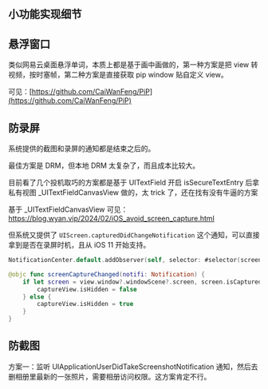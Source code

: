 ## 小功能实现细节

## 悬浮窗口
类似网易云桌面悬浮单词，本质上都是基于画中画做的，第一种方案是把 view 转视频，按时塞帧，第二种方案是直接获取 pip window 贴自定义 view。

可见：[https://github.com/CaiWanFeng/PiP](https://github.com/CaiWanFeng/PiP)

## 防录屏
系统提供的截图和录屏的通知都是结束之后的。

最佳方案是 DRM，但本地 DRM 太复杂了，而且成本比较大。

目前看了几个投机取巧的方案都是基于 UITextField 开启 isSecureTextEntry 后拿私有视图 _UITextFieldCanvasView 做的，太 trick 了，还在找有没有牛逼的方案

基于 _UITextFieldCanvasView 可见：https://blog.wyan.vip/2024/02/iOS_avoid_screen_capture.html

但系统又提供了 `UIScreen.capturedDidChangeNotification` 这个通知，可以直接拿到是否在录屏时机，且从 iOS 11 开始支持。

```swift
NotificationCenter.default.addObserver(self, selector: #selector(screenCaptureChanged), name: UIScreen.capturedDidChangeNotification, object: nil)

@objc func screenCaptureChanged(notifi: Notification) {
    if let screen = view.window?.windowScene?.screen, screen.isCaptured {
        captureView.isHidden = false
    } else {
        captureView.isHidden = true
    }
}
```


## 防截图
方案一：监听 UIApplicationUserDidTakeScreenshotNotification 通知，然后去删相册里最新的一张照片，需要相册访问权限。这方案肯定不行。